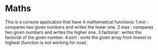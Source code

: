# Maths
This is a console application that have 4 mathematical functions:
1.min : compares two given numbers and writes the lower one.
2.max : compares two given numbers and writes the higher one.
3.factorial : writes the factorial of the given number.
4.sort : sorts the given array from lowest to highest (function is not working for now).
